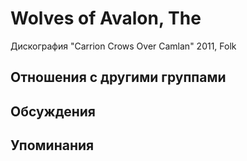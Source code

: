 # Wolves of Avalon, The

Дискография
"Carrion Crows Over Camlan" 2011, Folk

## Отношения с другими группами


## Обсуждения


## Упоминания

